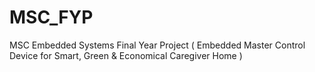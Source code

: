 # MSC_FYP
MSC Embedded Systems Final Year Project ( Embedded Master Control Device for Smart, Green &amp; Economical Caregiver Home )
